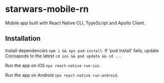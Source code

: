 # starwars-mobile-rn
Mobile app built with React Native CLI, TypeScript and Apollo Client.

## Installation

Install dependencies `npm i && npx pod-install`. If 'pod install' fails, update Cocoapods to the latest `cd ios && pod update && cd ..`.

Run the app on iOS `npx react-native run-ios`.

Run the app on Android `npx react-native run-android`.
